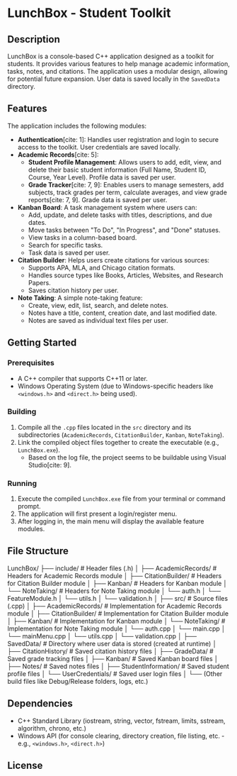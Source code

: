 # LunchBox - Student Toolkit

## Description

LunchBox is a console-based C++ application designed as a toolkit for students. It provides various features to help manage academic information, tasks, notes, and citations. The application uses a modular design, allowing for potential future expansion. User data is saved locally in the `SavedData` directory.

## Features

The application includes the following modules:

* **Authentication**[cite: 1]: Handles user registration and login to secure access to the toolkit. User credentials are saved locally.
* **Academic Records**[cite: 5]:
    * **Student Profile Management**: Allows users to add, edit, view, and delete their basic student information (Full Name, Student ID, Course, Year Level). Profile data is saved per user.
    * **Grade Tracker**[cite: 7, 9]: Enables users to manage semesters, add subjects, track grades per term, calculate averages, and view grade reports[cite: 7, 9]. Grade data is saved per user.
* **Kanban Board**: A task management system where users can:
    * Add, update, and delete tasks with titles, descriptions, and due dates.
    * Move tasks between "To Do", "In Progress", and "Done" statuses.
    * View tasks in a column-based board.
    * Search for specific tasks.
    * Task data is saved per user.
* **Citation Builder**: Helps users create citations for various sources:
    * Supports APA, MLA, and Chicago citation formats.
    * Handles source types like Books, Articles, Websites, and Research Papers.
    * Saves citation history per user.
* **Note Taking**: A simple note-taking feature:
    * Create, view, edit, list, search, and delete notes.
    * Notes have a title, content, creation date, and last modified date.
    * Notes are saved as individual text files per user.

## Getting Started

### Prerequisites

* A C++ compiler that supports C++11 or later.
* Windows Operating System (due to Windows-specific headers like `<windows.h>` and `<direct.h>` being used).

### Building

1.  Compile all the `.cpp` files located in the `src` directory and its subdirectories (`AcademicRecords`, `CitationBuilder`, `Kanban`, `NoteTaking`).
2.  Link the compiled object files together to create the executable (e.g., `LunchBox.exe`).
    * Based on the log file, the project seems to be buildable using Visual Studio[cite: 9].

### Running

1.  Execute the compiled `LunchBox.exe` file from your terminal or command prompt.
2.  The application will first present a login/register menu.
3.  After logging in, the main menu will display the available feature modules.

## File Structure

LunchBox/
├── include/             # Header files (.h)
│   ├── AcademicRecords/ # Headers for Academic Records module
│   ├── CitationBuilder/ # Headers for Citation Builder module
│   ├── Kanban/          # Headers for Kanban module
│   └── NoteTaking/      # Headers for Note Taking module
│   └── auth.h
│   └── FeatureModule.h
│   └── utils.h
│   └── validation.h
│
├── src/                 # Source files (.cpp)
│   ├── AcademicRecords/ # Implementation for Academic Records module
│   ├── CitationBuilder/ # Implementation for Citation Builder module
│   ├── Kanban/          # Implementation for Kanban module
│   └── NoteTaking/      # Implementation for Note Taking module
│   └── auth.cpp
│   └── main.cpp
│   └── mainMenu.cpp
│   └── utils.cpp
│   └── validation.cpp
│
├── SavedData/           # Directory where user data is stored (created at runtime)
│   ├── CitationHistory/ # Saved citation history files
│   ├── GradeData/       # Saved grade tracking files
│   ├── Kanban/          # Saved Kanban board files
│   ├── Notes/           # Saved notes files
│   ├── StudentInformation/ # Saved student profile files
│   └── UserCredentials/ # Saved user login files
│
└── (Other build files like Debug/Release folders, logs, etc.) 

## Dependencies

* C++ Standard Library (iostream, string, vector, fstream, limits, sstream, algorithm, chrono, etc.)
* Windows API (for console clearing, directory creation, file listing, etc. - e.g., `<windows.h>`, `<direct.h>`)

## License
